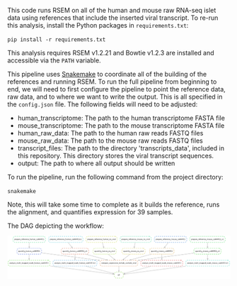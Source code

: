 This code runs RSEM on all of the human and mouse raw RNA-seq islet data using references that include the inserted viral transcript. To re-run this analysis, install the Python packages in `requirements.txt`:  

`pip install -r requirements.txt`  

This analysis requires RSEM v1.2.21 and Bowtie v1.2.3 are installed and accessible via the `PATH` variable. 

This pipeline uses [Snakemake](https://academic.oup.com/bioinformatics/article/28/19/2520/290322) to coordinate all of the building of the references and running RSEM. To run the full pipeline from beginning to end, we will need to first configure the pipeline to point the reference data, raw data, and to where we want to write the output. This is all specified in the `config.json` file. The following fields will need to be adjusted:  
- human_transcriptome: The path to the human transcriptome FASTA file  
- mouse_transcriptome: The path to the mouse transcriptome FASTA file  
- human_raw_data: The path to the human raw reads FASTQ files  
- mouse_raw_data: The path to the mouse raw reads FASTQ files 
- transcript_files: The path to the directory 'transcripts_data', included in this repository. This directory stores the viral transcript sequences. 
- output: The path to where all output should be written

To run the pipeline, run the following command from the project directory:  

`snakemake`  

Note, this will take some time to complete as it builds the reference, runs the alignment, and quantifies expression for 39 samples.  

The DAG depicting the workflow:   

![screenshot](https://github.com/mbernste/nfat-multi-map-reads-analysis/blob/master/dag.png)

